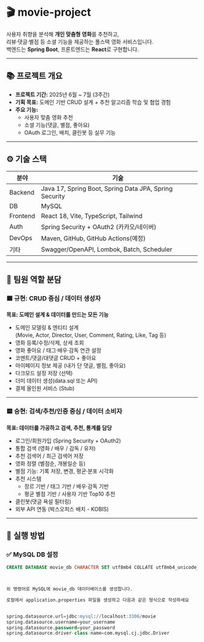 # 🎬 movie-project

사용자 취향을 분석해 **개인 맞춤형 영화**를 추천하고,  
리뷰·댓글·별점 등 소셜 기능을 제공하는 풀스택 영화 서비스입니다.  
백엔드는 **Spring Boot**, 프론트엔드는 **React**로 구현합니다.

---

## 📚 프로젝트 개요

- **프로젝트 기간:** 2025년 6월 ~ 7월 (3주간)
- **기획 목표:** 도메인 기반 CRUD 설계 + 추천 알고리즘 학습 및 협업 경험
- **주요 기능:** 
  - 사용자 맞춤 영화 추천
  - 소셜 기능(댓글, 별점, 좋아요)
  - OAuth 로그인, 배치, 클린봇 등 실무 기능

---

## ⚙️ 기술 스택

| 분야       | 기술                                                         |
|------------|--------------------------------------------------------------|
| Backend    | Java 17, Spring Boot, Spring Data JPA, Spring Security       |
| DB         | MySQL                                                        |
| Frontend   | React 18, Vite, TypeScript, Tailwind                         |
| Auth       | Spring Security + OAuth2 (카카오/네이버)                     |
| DevOps     | Maven, GitHub, GitHub Actions(예정)                          |
| 기타       | Swagger/OpenAPI, Lombok, Batch, Scheduler                    |

---

## 👥 팀원 역할 분담

### 🟦 규현: CRUD 중심 / 데이터 생성자

**목표: 도메인 설계 & 데이터를 만드는 모든 기능**

- 도메인 모델링 & 엔티티 설계  
  (Movie, Actor, Director, User, Comment, Rating, Like, Tag 등)
- 영화 등록/수정/삭제, 상세 조회
- 영화 좋아요 / 태그·배우·감독 연관 설정
- 코멘트/댓글/대댓글 CRUD + 좋아요
- 마이페이지 정보 제공 (내가 단 댓글, 별점, 좋아요)
- 다크모드 설정 저장 (선택)
- 더미 데이터 생성(data.sql 또는 API)
- 결제 올인원 서비스 (Stub)

---

### 🟨 승현: 검색/추천/인증 중심 / 데이터 소비자

**목표: 데이터를 가공하고 검색, 추천, 통계를 담당**

- 로그인/회원가입 (Spring Security + OAuth2)
- 통합 검색 (영화 / 배우 / 감독 / 유저)
- 추천 검색어 / 최근 검색어 저장
- 영화 정렬 (별점순, 개봉일순 등)
- 별점 기능: 기록 저장, 변경, 평균·분포 시각화
- 추천 시스템
  - 장르 기반 / 태그 기반 / 배우·감독 기반
  - 평균 별점 기반 / 사용자 기반 Top10 추천
- 클린봇(댓글 욕설 필터링)
- 외부 API 연동 (박스오피스 배치 - KOBIS)


---

## 🚀 실행 방법

### ✅ MySQL DB 설정

```sql
CREATE DATABASE movie_db CHARACTER SET utf8mb4 COLLATE utf8mb4_unicode_ci;



위 명령어로 MySQL에 movie_db 데이터베이스를 생성합니다.

로컬에서 application.properties 파일을 생성하고 다음과 같은 형식으로 작성하세요


spring.datasource.url=jdbc:mysql://localhost:3306/movie
spring.datasource.username=your_username
spring.datasource.password=your_password
spring.datasource.driver-class-name=com.mysql.cj.jdbc.Driver

